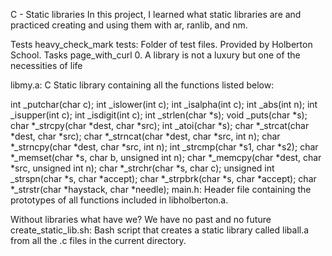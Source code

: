 C - Static libraries In this project, I learned what static libraries are and practiced creating and using them with ar, ranlib, and nm.

Tests heavy_check_mark tests: Folder of test files. Provided by Holberton School. Tasks page_with_curl 0. A library is not a luxury but one of the necessities of life

libmy.a: C Static library containing all the functions listed below:

int _putchar(char c); int _islower(int c); int _isalpha(int c); int _abs(int n); int _isupper(int c); int _isdigit(int c); int _strlen(char *s); void _puts(char *s); char *_strcpy(char *dest, char *src); int _atoi(char *s); char *_strcat(char *dest, char *src); char *_strncat(char *dest, char *src, int n); char *_strncpy(char *dest, char *src, int n); int _strcmp(char *s1, char *s2); char *_memset(char *s, char b, unsigned int n); char *_memcpy(char *dest, char *src, unsigned int n); char *_strchr(char *s, char c); unsigned int _strspn(char *s, char *accept); char *_strpbrk(char *s, char *accept); char *_strstr(char *haystack, char *needle); main.h: Header file containing the prototypes of all functions included in libholberton.a.

Without libraries what have we? We have no past and no future
create_static_lib.sh: Bash script that creates a static library called liball.a from all the .c files in the current directory.
